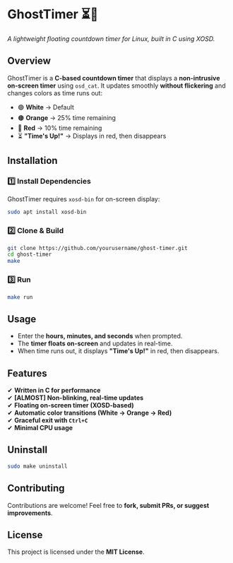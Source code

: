 # GhostTimer ⏳👻  
*A lightweight floating countdown timer for Linux, built in C using XOSD.*

## Overview  
GhostTimer is a **C-based countdown timer** that displays a **non-intrusive on-screen timer** using `osd_cat`. It updates smoothly **without flickering** and changes colors as time runs out:

- 🟢 **White** → Default  
- 🟠 **Orange** → 25% time remaining  
- 🔴 **Red** → 10% time remaining  
- ⏳ **"Time's Up!"** → Displays in red, then disappears  

## Installation  
### **1️⃣ Install Dependencies**  
GhostTimer requires `xosd-bin` for on-screen display:  
```bash
sudo apt install xosd-bin
```

### **2️⃣ Clone & Build**  
```bash
git clone https://github.com/yourusername/ghost-timer.git
cd ghost-timer
make
```

### **3️⃣ Run**  
```bash
make run
```

## Usage  
- Enter the **hours, minutes, and seconds** when prompted.  
- The **timer floats on-screen** and updates in real-time.  
- When time runs out, it displays **"Time's Up!"** in red, then disappears.  

## Features  
✔ **Written in C for performance**  
✔ **[ALMOST] Non-blinking, real-time updates**  
✔ **Floating on-screen timer (XOSD-based)**  
✔ **Automatic color transitions (White → Orange → Red)**  
✔ **Graceful exit with `Ctrl+C`**  
✔ **Minimal CPU usage**  

## Uninstall  
```bash
sudo make uninstall
```

## Contributing  
Contributions are welcome! Feel free to **fork, submit PRs, or suggest improvements**.

## License  
This project is licensed under the **MIT License**.
